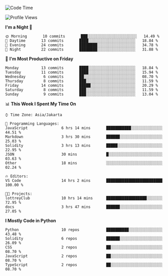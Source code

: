 <!--START_SECTION:waka-->
![Code Time](http://img.shields.io/badge/Code%20Time-1%2C376%20hrs%2033%20mins-blue)

![Profile Views](http://img.shields.io/badge/Profile%20Views-7-blue)

**I'm a Night 🦉** 

```text
🌞 Morning       10 commits       ███░░░░░░░░░░░░░░░░░░░░░░   14.49 % 
🌆 Daytime       13 commits       ████░░░░░░░░░░░░░░░░░░░░░   18.84 % 
🌃 Evening       24 commits       ████████░░░░░░░░░░░░░░░░░   34.78 % 
🌙 Night         22 commits       ████████░░░░░░░░░░░░░░░░░   31.88 % 

```
📅 **I'm Most Productive on Friday** 

```text
Monday          13 commits       ████░░░░░░░░░░░░░░░░░░░░░   18.84 % 
Tuesday         11 commits       ████░░░░░░░░░░░░░░░░░░░░░   15.94 % 
Wednesday        6 commits       ██░░░░░░░░░░░░░░░░░░░░░░░   08.70 % 
Thursday         8 commits       ███░░░░░░░░░░░░░░░░░░░░░░   11.59 % 
Friday          14 commits       █████░░░░░░░░░░░░░░░░░░░░   20.29 % 
Saturday         8 commits       ███░░░░░░░░░░░░░░░░░░░░░░   11.59 % 
Sunday           9 commits       ███░░░░░░░░░░░░░░░░░░░░░░   13.04 % 

```


📊 **This Week I Spent My Time On** 

```text
⌚︎ Time Zone: Asia/Jakarta

💬 Programming Languages: 
JavaScript               6 hrs 14 mins       ███████████░░░░░░░░░░░░░░   44.51 % 
Markdown                 3 hrs 30 mins       ██████░░░░░░░░░░░░░░░░░░░   25.03 % 
Solidity                 3 hrs 13 mins       █████░░░░░░░░░░░░░░░░░░░░   22.95 % 
JSON                     30 mins             █░░░░░░░░░░░░░░░░░░░░░░░░   03.63 % 
Other                    18 mins             ░░░░░░░░░░░░░░░░░░░░░░░░░   02.24 % 

🔥 Editors: 
VS Code                  14 hrs 2 mins       █████████████████████████   100.00 % 

🐱‍💻 Projects: 
lottreyClub              10 hrs 14 mins      ██████████████████░░░░░░░   72.95 % 
docs                     3 hrs 47 mins       ██████░░░░░░░░░░░░░░░░░░░   27.05 % 

```

**I Mostly Code in Python** 

```text
Python                   10 repos            ██████████░░░░░░░░░░░░░░░   43.48 % 
Solidity                 6 repos             ██████░░░░░░░░░░░░░░░░░░░   26.09 % 
CSS                      2 repos             ██░░░░░░░░░░░░░░░░░░░░░░░   08.70 % 
JavaScript               2 repos             ██░░░░░░░░░░░░░░░░░░░░░░░   08.70 % 
TypeScript               2 repos             ██░░░░░░░░░░░░░░░░░░░░░░░   08.70 % 

```



<!--END_SECTION:waka-->
